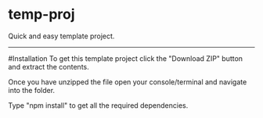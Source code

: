 # temp-proj
Quick and easy template project.

---
#Installation
To get this template project click the "Download ZIP" button and extract the contents.

Once you have unzipped the file open your console/terminal and navigate into the folder.

Type "npm install" to get all the required dependencies.
